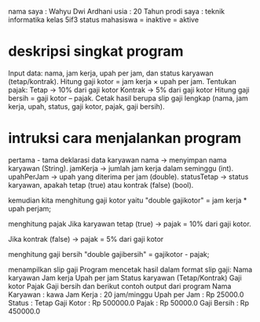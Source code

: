 
nama saya : Wahyu Dwi Ardhani
usia : 20 Tahun
prodi saya : teknik informatika
kelas 5if3
status mahasiswa = inaktive = aktive

# deskripsi singkat program
Input data: nama, jam kerja, upah per jam, dan status karyawan (tetap/kontrak).
Hitung gaji kotor = jam kerja × upah per jam.
Tentukan pajak:
Tetap → 10% dari gaji kotor
Kontrak → 5% dari gaji kotor
Hitung gaji bersih = gaji kotor – pajak.
Cetak hasil berupa slip gaji lengkap (nama, jam kerja, upah, status, gaji kotor, pajak, gaji bersih).

# intruksi cara menjalankan program
pertama - tama deklarasi data karyawan
nama → menyimpan nama karyawan (String).
jamKerja → jumlah jam kerja dalam seminggu (int).
upahPerJam → upah yang diterima per jam (double).
statusTetap → status karyawan, apakah tetap (true) atau kontrak (false) (bool).

kemudian kita menghitung gaji kotor yaitu "double gajikotor" = jam kerja * upah perjam;

menghitung pajak
Jika karyawan tetap (true) → pajak = 10% dari gaji kotor.

Jika kontrak (false) → pajak = 5% dari gaji kotor

menghitung gaji bersih "double gajibersih" = gajikotor - pajak;

menampilkan slip gaji
Program mencetak hasil dalam format slip gaji:
Nama karyawan
Jam kerja
Upah per jam
Status karyawan (Tetap/Kontrak)
Gaji kotor
Pajak
Gaji bersih 
dan berikut contoh output dari program
Nama Karyawan : kawa
Jam Kerja     : 20 jam/minggu
Upah per Jam  : Rp 25000.0
Status        : Tetap
Gaji Kotor    : Rp 500000.0
Pajak         : Rp 50000.0
Gaji Bersih   : Rp 450000.0
# 